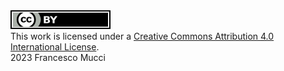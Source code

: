 
<a rel="license" href="http://creativecommons.org/licenses/by/4.0/">
  <img alt="Creative Commons Attribution 4.0 International License" style="border-width:0" src="other/img/copyright/by.svg"/>
</a>
<br/>
This work is licensed under a <a rel="license" href="http://creativecommons.org/licenses/by/4.0/">Creative Commons Attribution 4.0 International License</a>.
<br/> 
2023 Francesco Mucci

